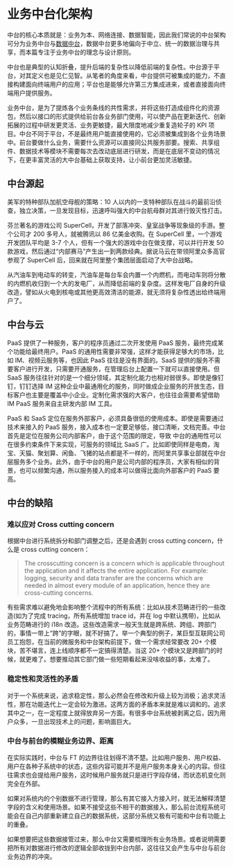 # 业务中台化架构

中台的核心本质就是：业务为本、网络连接、数据智能，因此我们常说的中台架构可分为业务中台与[数据中台](https://url.wx-coder.cn/Ax0Hb)，数据中台更多地偏向于中立、统一的数据治理与共享，而本篇专注于业务中台的理念与设计原则。

中台也是典型的认知折叠，提升后端的复杂性以降低前端的复杂性。中台源于平台，对其定义也是见仁见智。从笔者的角度来看，中台提供可被集成的能力，不直接构建面向终端用户的应用；平台也是能够允许第三方集成进来，或者直接面向终端用户提供服务。

业务中台，是为了提炼各个业务条线的共性需求，并将这些打造成组件化的资源包，然后以接口的形式提供给前台各业务部门使用，可以使产品在更新迭代、创新拓展的过程中研发更灵活、业务更敏捷，最大限度地减少重复造轮子的 KPI 项目。中台不同于平台，不是最终用户能直接使用的，它必须被集成到各个业务场景中。前台要做什么业务，需要什么资源可以直接同公共服务部要。搜索、共享组件、数据技术等模块不需要每次去改动底层进行研发，而是在底层不变动的情况下，在更丰富灵活的大中台基础上获取支持，让小前台更加灵活敏捷。

## 中台源起

美军的特种部队加航空母舰的策略：10 人以内的一支特种部队在战斗的最前沿侦查，独立决策，一旦发现目标，迅速呼叫强大的中台航母群对其进行毁灭性打击。

芬兰著名的游戏公司 SuperCell，开发了部落冲突、皇室战争等现象级的手游。整个公司才 200 多号人，就被腾讯以 86 亿美金收购。在 SuperCell 里，一个游戏开发团队平均是 3-7 个人，但有一个强大的游戏中台在做支撑，可以并行开发 50 款游戏，然后通过“内部赛马”产生出一到两款经典。据说马云在带领阿里众多高官参观了 SuperCell 后，回来就在阿里整个集团层面启动了大中台战略。

从汽油车到电动车的转变，汽油车是每台车会内置一个内燃机，而电动车则将分散的内燃机收归到一个大的发电厂，从而降低前端的复杂度。这样发电厂自身的升级改造，譬如从火电到核电或其他更高效清洁的能源，就无须将复杂性透出给终端用户了。

## 中台与云

PaaS 提供了一种服务，客户的程序员通过二次开发使用 PaaS 服务，最终完成某个功能给最终用户。PaaS 的通用性需要非常强，这样才能获得足够大的市场，比如 IM、视频云服务等，也因此 PaaS 往往是没有界面的。SaaS 提供的服务不需要客户进行开发，只需要开通服务，在管理后台上配置一下就可以直接使用。但 SaaS 服务往往针对的是一个细分领域，其定制化能力也相对弱很多。即使是像钉钉，钉钉选择 IM 这种企业中最通用化的服务，同时做成企业服务的开放生态，目标客户也主要是覆盖中小企业。定制化需求强的大客户，也往往会需要希望借助 IM PaaS 服务来自主研发内部 IM 工具。

PaaS 和 SaaS 定位在服务外部客户，必须具备很低的使用成本。即使是需要通过技术来接入的 PaaS 服务，接入成本也一定要足够低，接口清晰，文档完善。中台首先是定位在服务公司内部客户，由于这个范围的限定，导致 中台的通用性可以在很多约束条件下来实现，可服务的领域比 SaaS 广。比如即使同样是电商，淘宝、天猫、聚划算、闲鱼、飞猪的站点都是不一样的，而阿里共享事业部就在中台层服务多个业务。此外，由于中台的用户是公司内部的程序员，大家有相似的背景，也可以频繁沟通，所以服务接入的成本可以做得比面向外部客户的 PaaS 要高。

## 中台的缺陷

### 难以应对 Cross cutting concern

根据中台进行系统拆分和部门调整之后，还是会遇到 cross cutting concern，什么是 cross cutting concern：

> The crosscutting concern is a concern which is applicable throughout the application and it affects the entire application. For example: logging, security and data transfer are the concerns which are needed in almost every module of an application, hence they are cross-cutting concerns.

有些需求难以避免地会影响整个流程中的所有系统：比如从技术范畴进行的一些改造(如为了完成 tracing，所有系统增加 trace id，并在 log 中默认携带)，比如从业务范畴进行的 i18n 改造。这些改造需求一般天生就是跨系统、跨组、跨部门的，事情一带上“跨”的字眼，就不好搞了。举一个典型的例子，某巨型互联网公司员工抱怨，在当前的微服务和中台架构前提下，做一个需求经常要改 20+ 个模块，苦不堪言，连上线顺序都不一定搞得清楚。当这 20+ 个模块又是跨部门的时候，就更难了。想要推动其它部门做一些短期看起来没啥收益的事，太难了。

### 稳定性和灵活性的矛盾

对于一个系统来说，追求稳定性，那么必然会在修改和升级上较为消极；追求灵活性，那在功能迭代上一定会较为激进。这两方面的矛盾本来就是难以调和的。追求其中之一，在一定程度上就得放弃另一方面。有很多中台系统被剥离之后，因为用户众多，一旦出现技术上的问题，影响面巨大。

### 中台与前台的模糊业务边界、距离

在实际实践时，中台与 FT 的边界往往划得不清不楚。比如用户服务、用户权益、用户在各种子系统中的状态，这些内容可能并不是用户服务本身关心的内容。但往往需求也会提给用户服务，这时候用户服务就只是进行字段存储，而状态机变化则完全在外部。

如果对系统内的个别数据不进行管理，那么有其它接入方接入时，就无法解释清楚字段的含义和使用场景。如果不接受这些不相干的数据接入，那么前台流程系统可能会在自己内部重新建立自己的数据系统，这部分系统又极有可能和中台有功能上的重叠。

如果想要把这些数据接管过来，那么中台又需要梳理所有业务场景。或者说明需要把所有对数据进行修改的逻辑全部收拢到中台内部，这往往又会产生与中台与前台业务边界的冲突。

